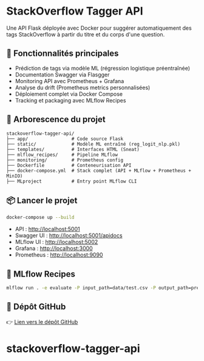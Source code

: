 # StackOverflow Tagger API

Une API Flask déployée avec Docker pour suggérer automatiquement des tags StackOverflow à partir du titre et du corps d'une question.

## 🚀 Fonctionnalités principales

- Prédiction de tags via modèle ML (régression logistique préentraînée)
- Documentation Swagger via Flasgger
- Monitoring API avec Prometheus + Grafana
- Analyse du drift (Prometheus metrics personnalisées)
- Déploiement complet via Docker Compose
- Tracking et packaging avec MLflow Recipes

## 📁 Arborescence du projet

```
stackoverflow-tagger-api/
├── app/                # Code source Flask
├── static/             # Modèle ML entraîné (reg_logit_nlp.pkl)
├── templates/          # Interfaces HTML (Sneat)
├── mlflow_recipes/     # Pipeline MLflow
├── monitoring/         # Prometheus config
├── Dockerfile          # Conteneurisation API
├── docker-compose.yml  # Stack complet (API + MLflow + Prometheus + MinIO)
├── MLproject           # Entry point MLflow CLI
```

## 📦 Lancer le projet

```bash
docker-compose up --build
```

- API : [http://localhost:5001](http://localhost:5001)
- Swagger UI : [http://localhost:5001/apidocs](http://localhost:5001/apidocs)
- MLflow UI : [http://localhost:5002](http://localhost:5002)
- Grafana : [http://localhost:3000](http://localhost:3000)
- Prometheus : [http://localhost:9090](http://localhost:9090)

## 🔬 MLflow Recipes

```bash
mlflow run . -e evaluate -P input_path=data/test.csv -P output_path=predictions.csv
```

## 📎 Dépôt GitHub

👉 [Lien vers le dépôt GitHub](https://github.com/roro-17/stackoverflow-tagger-api.git)

# stackoverflow-tagger-api
